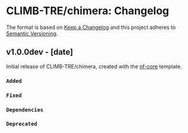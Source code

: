 # CLIMB-TRE/chimera: Changelog

The format is based on [Keep a Changelog](https://keepachangelog.com/en/1.0.0/)
and this project adheres to [Semantic Versioning](https://semver.org/spec/v2.0.0.html).

## v1.0.0dev - [date]

Initial release of CLIMB-TRE/chimera, created with the [nf-core](https://nf-co.re/) template.

### `Added`

### `Fixed`

### `Dependencies`

### `Deprecated`
